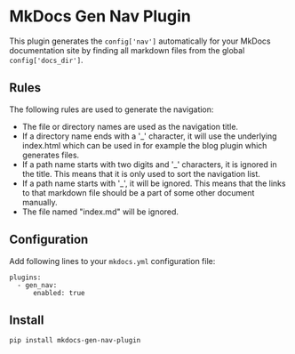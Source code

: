 # MkDocs Gen Nav Plugin

This plugin generates the `config['nav']` automatically for your MkDocs documentation site by finding all markdown files from the global `config['docs_dir']`.

## Rules

The following rules are used to generate the navigation:

* The file or directory names are used as the navigation title.
* If a directory name ends with a '_' character, it will use the underlying index.html which can be used in for example the blog plugin which generates files.
* If a path name starts with two digits and '_' characters, it is ignored in the title. This means that it is only used to sort the navigation list.
* If a path name starts with '_', it will be ignored. This means that the links to that markdown file should be a part of some other document manually.
* The file named "index.md" will be ignored.

## Configuration

Add following lines to your `mkdocs.yml` configuration file:

```
plugins:
  - gen_nav:
      enabled: true
```

## Install

`pip install mkdocs-gen-nav-plugin`
